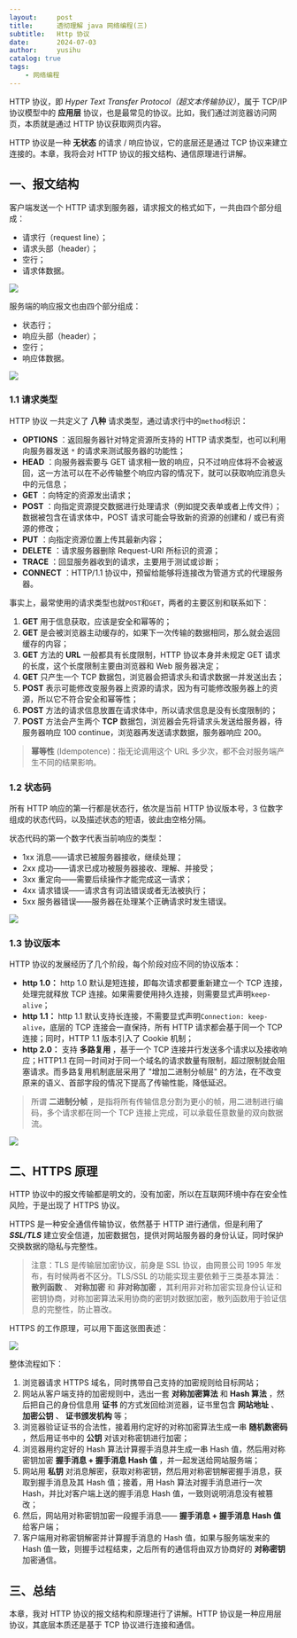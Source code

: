 ```yaml
---
layout:     post
title:      透彻理解 java 网络编程(三)
subtitle:   Http 协议
date:       2024-07-03
author:     yusihu
catalog: true
tags:
    - 网络编程
---
```


HTTP 协议，即 _Hyper Text Transfer Protocol（超文本传输协议）_，属于 TCP/IP 协议模型中的 **应用层** 协议，也是最常见的协议。比如，我们通过浏览器访问网页，本质就是通过 HTTP 协议获取网页内容。

HTTP 协议是一种 **无状态** 的请求 / 响应协议，它的底层还是通过 TCP 协议来建立连接的。本章，我将会对 HTTP 协议的报文结构、通信原理进行讲解。

一、报文结构
------

客户端发送一个 HTTP 请求到服务器，请求报文的格式如下，一共由四个部分组成：

*   请求行（request line）；
*   请求头部（header）；
*   空行；
*   请求体数据。

![](/img/network-program/base/MsgStructure-Req.png)

服务端的响应报文也由四个部分组成：

*   状态行；
*   响应头部（header）；
*   空行；
*   响应体数据。

![](/img/network-program/base/MsgStructure-Res.png)

### 1.1 请求类型

HTTP 协议 一共定义了 **八种** 请求类型，通过请求行中的`method`标识：

*   **OPTIONS** ：返回服务器针对特定资源所支持的 HTTP 请求类型，也可以利用向服务器发送 `*` 的请求来测试服务器的功能性；
*   **HEAD** ：向服务器索要与 GET 请求相一致的响应，只不过响应体将不会被返回，这一方法可以在不必传输整个响应内容的情况下，就可以获取响应消息头中的元信息；
*   **GET** ：向特定的资源发出请求；
*   **POST** ：向指定资源提交数据进行处理请求（例如提交表单或者上传文件）；数据被包含在请求体中，POST 请求可能会导致新的资源的创建和 / 或已有资源的修改；
*   **PUT** ：向指定资源位置上传其最新内容；
*   **DELETE** ：请求服务器删除 Request-URI 所标识的资源；
*   **TRACE** ：回显服务器收到的请求，主要用于测试或诊断；
*   **CONNECT** ：HTTP/1.1 协议中，预留给能够将连接改为管道方式的代理服务器。

事实上，最常使用的请求类型也就`POST`和`GET`，两者的主要区别和联系如下：

1.  **GET** 用于信息获取，应该是安全和幂等的；
2.  **GET** 是会被浏览器主动缓存的，如果下一次传输的数据相同，那么就会返回缓存的内容；
3.  **GET** 方法的 **URL** 一般都具有长度限制，HTTP 协议本身并未规定 GET 请求的长度，这个长度限制主要由浏览器和 Web 服务器决定；
4.  **GET** 只产生一个 TCP 数据包，浏览器会把请求头和请求数据一并发送出去；
5.  **POST** 表示可能修改变服务器上资源的请求，因为有可能修改服务器上的资源，所以它不符合安全和幂等性；
6.  **POST** 方法的请求信息放置在请求体中，所以请求信息是没有长度限制的；
7.  **POST** 方法会产生两个 **TCP** 数据包，浏览器会先将请求头发送给服务器，待服务器响应 100 continue，浏览器再发送请求数据，服务器响应 200。

> **幂等性** (Idempotence)：指无论调用这个 URL 多少次，都不会对服务端产生不同的结果影响。

### 1.2 状态码

所有 HTTP 响应的第一行都是状态行，依次是当前 HTTP 协议版本号，3 位数字组成的状态代码，以及描述状态的短语，彼此由空格分隔。

状态代码的第一个数字代表当前响应的类型：

*   1xx 消息——请求已被服务器接收，继续处理；
*   2xx 成功——请求已成功被服务器接收、理解、并接受；
*   3xx 重定向——需要后续操作才能完成这一请求；
*   4xx 请求错误——请求含有词法错误或者无法被执行；
*   5xx 服务器错误——服务器在处理某个正确请求时发生错误。

![](/img/network-program/base/StatusCode.png)

### 1.3 协议版本

HTTP 协议的发展经历了几个阶段，每个阶段对应不同的协议版本：

*   **http 1.0：** http 1.0 默认是短连接，即每次请求都要重新建立一个 TCP 连接，处理完就释放 TCP 连接。如果需要使用持久连接，则需要显式声明`keep-alive`；
*   **http 1.1：** http 1.1 默认支持长连接，不需要显式声明`Connection: keep-alive`，底层的 TCP 连接会一直保持，所有 HTTP 请求都会基于同一个 TCP 连接；同时，HTTP 1.1 版本引入了 Cookie 机制；
*   **http 2.0：** 支持 **多路复用** ，基于一个 TCP 连接并行发送多个请求以及接收响应；HTTP1.1 在同一时间对于同一个域名的请求数量有限制，超过限制就会阻塞请求。而多路复用机制底层采用了 "增加二进制分帧层" 的方法，在不改变原来的语义、首部字段的情况下提高了传输性能，降低延迟。

> 所谓 **二进制分帧** ，是指将所有传输信息分割为更小的帧，用二进制进行编码，多个请求都在同一个 TCP 连接上完成，可以承载任意数量的双向数据流。

![](/img/network-program/base/ProtocolVersion.png)

二、HTTPS 原理
----------

HTTP 协议中的报文传输都是明文的，没有加密，所以在互联网环境中存在安全性风险，于是出现了 HTTPS 协议。

HTTPS 是一种安全通信传输协议，依然基于 HTTP 进行通信，但是利用了 _**SSL/TLS**_ 建立安全信道，加密数据包，提供对网站服务器的身份认证，同时保护交换数据的隐私与完整性。

> 注意：TLS 是传输层加密协议，前身是 SSL 协议，由网景公司 1995 年发布，有时候两者不区分。TLS/SSL 的功能实现主要依赖于三类基本算法： **散列函数** 、 **对称加密** 和 **非对称加密** ，其利用非对称加密实现身份认证和密钥协商，对称加密算法采用协商的密钥对数据加密，散列函数用于验证信息的完整性，防止篡改。

HTTPS 的工作原理，可以用下面这张图表述：

![](/img/network-program/base/Https.png)

整体流程如下：

1.  浏览器请求 HTTPS 域名，同时携带自己支持的加密规则给目标网站；
2.  网站从客户端支持的加密规则中，选出一套 **对称加密算法** 和 **Hash 算法** ，然后把自己的身份信息用 **证书** 的方式发回给浏览器，证书里包含 **网站地址** 、 **加密公钥** 、 **证书颁发机构** 等；
3.  浏览器验证证书的合法性，接着用约定好的对称加密算法生成一串 **随机数密码** ，然后用证书中的 **公钥** 对该对称密钥进行加密；
4.  浏览器用约定好的 Hash 算法计算握手消息并生成一串 Hash 值，然后用对称密钥加密 **握手消息 + 握手消息 Hash 值** ，并一起发送给网站服务端；
5.  网站用 **私钥** 对消息解密，获取对称密钥，然后用对称密钥解密握手消息，获取到握手消息及其 Hash 值；接着，用 Hash 算法对握手消息进行一次 Hash，并比对客户端上送的握手消息 Hash 值，一致则说明消息没有被篡改；
6.  然后，网站用对称密钥加密一段握手消息—— **握手消息 + 握手消息 Hash 值** 给客户端；
7.  客户端用对称密钥解密并计算握手消息的 Hash 值，如果与服务端发来的 Hash 值一致，则握手过程结束，之后所有的通信将由双方协商好的 **对称密钥** 加密通信。

三、总结
----

本章，我对 HTTP 协议的报文结构和原理进行了讲解。HTTP 协议是一种应用层协议，其底层本质还是基于 TCP 协议进行连接和通信。